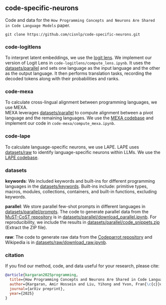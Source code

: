 ## code-specific-neurons

Code and data for the ```How Programming Concepts and Neurons Are Shared in Code Language Models``` paper.

```
git clone https://github.com/cisnlp/code-specific-neurons.git
```

### code-logitlens 

To interpret latent embeddings, we use the [logit lens](https://www.lesswrong.com/posts/AcKRB8wDpdaN6v6ru/interpreting-gpt-the-logit-lens). We implement our version of Logit Lens in `code-logitlens/compute_lens.ipynb`. It uses the [datasets/parallel](datasets/parallel) and sets one language as the input language and the other as the output language. It then performs translation tasks, recording the decoded tokens along with their probabilities and ranks.

### code-mexa 
To calculate cross-lingual alignment between programming languages, we use MEXA.  
MEXA leverages [datasets/parallel](datasets/parallel) to compute alignment between a pivot language and the remaining languages. We use the [MEXA codebase](https://github.com/cisnlp/MEXA) and implement our code in `code-mexa/compute_mexa.ipynb`.

### code-lape

To calculate language-specific neurons, we use LAPE. LAPE uses [datasets/raw](datasets/raw) to identify language-specific neurons within LLMs.
We use the [LAPE codebase](https://github.com/rucaibox/language-specific-neurons).


### datasets

**keywords**: We included keywords and built-ins for different programming languages in the [datasets/keywords](datasets/keywords). Built-ins include: primitive types, macros, modules, collections, containers, and built-in functions, excluding keywords.

**parallel**: We store parallel few-shot prompts in different languages in [datasets/parallel/prompts](datasets/parallel/prompts). The code to generate parallel data from the [MuST-CoST repository](https://github.com/reddy-lab-code-research/MuST-CoST) is in [datasets/parallel/download_parallel.ipynb](datasets/parallel/download_parallel.ipynb). For reproducibility, we include the results in [datasets/parallel/code_snippets.zip](datasets/parallel/code_snippets.zip) (Extract the ZIP file).

**raw**: The code to generate raw data from the [Codeparrot repository](https://huggingface.co/datasets/codeparrot/github-code) and Wikipedia is in [datasets/raw/download_raw.ipynb](datasets/raw/download_raw.ipynb).

### citation

If you find our method, code, and data useful for your research, please cite:

```bib
@article{kargaran2025programming,
  title={How Programming Concepts and Neurons Are Shared in Code Language Models},
  author={Kargaran, Amir Hossein and Liu, Yihong and Yvon, Fran{\c{c}}ois and Sch{\"u}tze, Hinrich},
  journal={arXiv preprint},
  year={2025}
}
```
